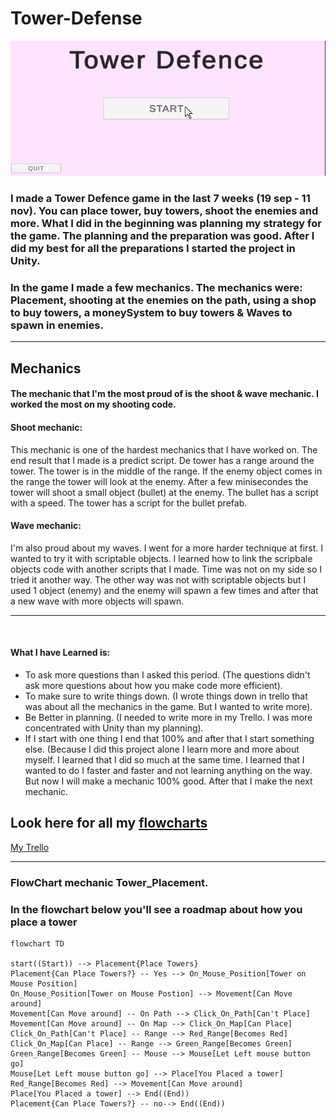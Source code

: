 # Tower-Defense

![](https://github.com/TessavanElderen/Tower-Defense-/blob/Develop/TowerDefense3.0/Gifs/ReadMe%20video%202.0.gif)

### I made a Tower Defence game in the last  7 weeks (19 sep - 11 nov). You can place tower, buy towers, shoot the enemies and more. What I did in the beginning was planning my strategy for the game. The planning and the preparation was good. After I did my best for all the preparations I started the project in Unity. 

### In the game I made a few mechanics. The mechanics were: Placement, shooting at the enemies on the path, using a shop to buy towers, a moneySystem to buy towers & Waves to spawn in enemies. 
---
## Mechanics
#### The mechanic that I'm the most proud of is the shoot & wave mechanic. I worked the most on my shooting code. 

#### Shoot mechanic:
This mechanic is one of the hardest mechanics that I have worked on. The end result that I made is a predict script. De tower has a range around the tower. The tower is in the middle of the range. If the enemy object comes in the range the tower will look at the enemy. After a few minisecondes the tower will shoot a small object (bullet) at the enemy. The bullet has a script with a speed. The tower has a script for the bullet prefab.

#### Wave mechanic:
I'm also proud about my waves. I went for a more harder technique at first. I wanted to try it with scriptable objects. I learned how to link the scripbale objects code with another scripts that I made. Time was not on my side so I tried it another way. The other way was not with scriptable objects but I used 1 object (enemy) and the enemy will spawn a few times and after that a new wave with more objects will spawn. 

---

![]()



#### What I have Learned is:
- To ask more questions than I asked this period. (The questions didn't ask more questions about how you make code more efficient).
- To make sure to write things down. (I wrote things down in trello that was about all the mechanics in the game. But I wanted to write more).
- Be Better in planning. (I needed to write more in my Trello. I was more concentrated with Unity than my planning). 
- If I start with one thing I end that 100% and after that I start something else. (Because I did this project alone I learn more and more about myself. I learned that I did so much at the same time. I learned that I wanted to do I faster and faster and not learning anything on the way. But now I will make a mechanic 100% good. After that I make the next mechanic. 

Look here for all my [flowcharts](#Movement)
---
[My Trello](https://trello.com/b/HtQM66FW/td-ma)

---
<a name="Movement"></a>

### FlowChart mechanic Tower_Placement. 
### In the flowchart below you'll see a roadmap about how you place a tower

 ```mermaid 
flowchart TD

start((Start)) --> Placement{Place Towers}
Placement{Can Place Towers?} -- Yes --> On_Mouse_Position[Tower on Mouse Position]
On_Mouse_Position[Tower on Mouse Postion] --> Movement[Can Move around]
Movement[Can Move around] -- On Path --> Click_On_Path[Can't Place]
Movement[Can Move around] -- On Map --> Click_On_Map[Can Place]
Click_On_Path[Can't Place] -- Range --> Red_Range[Becomes Red]
Click_On_Map[Can Place] -- Range --> Green_Range[Becomes Green]
Green_Range[Becomes Green] -- Mouse --> Mouse[Let Left mouse button go]
Mouse[Let Left mouse button go] --> Place[You Placed a tower]
Red_Range[Becomes Red] --> Movement[Can Move around]
Place[You Placed a tower] --> End((End))
Placement{Can Place Towers?} -- no--> End((End))
```
